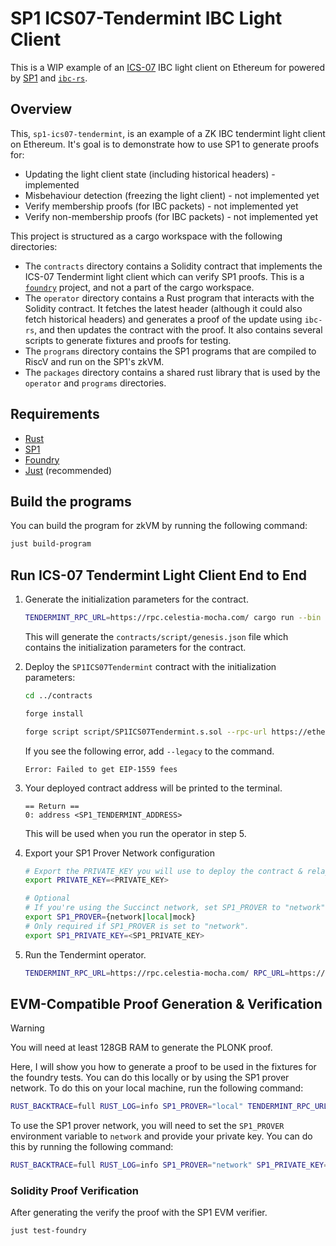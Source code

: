 # SP1 ICS07-Tendermint IBC Light Client

This is a WIP example of an [ICS-07](https://github.com/cosmos/ibc/tree/main/spec/client/ics-007-tendermint-client) IBC light client on Ethereum for powered by [SP1](https://github.com/succinctlabs/sp1) and [`ibc-rs`](https://github.com/cosmos/ibc-rs).

## Overview

This, `sp1-ics07-tendermint`, is an example of a ZK IBC tendermint light client on Ethereum. It's goal is to demonstrate how to use SP1 to generate proofs for:
- Updating the light client state (including historical headers) - implemented
- Misbehaviour detection (freezing the light client) - not implemented yet
- Verify membership proofs (for IBC packets) - not implemented yet
- Verify non-membership proofs (for IBC packets) - not implemented yet

This project is structured as a cargo workspace with the following directories:
* The `contracts` directory contains a Solidity contract that implements the ICS-07 Tendermint light client which can verify SP1 proofs. This is a [`foundry`](https://github.com/foundry-rs/foundry) project, and not a part of the cargo workspace.
* The `operator` directory contains a Rust program that interacts with the Solidity contract. It fetches the latest header (although it could also fetch historical headers) and generates a proof of the update using `ibc-rs`, and then updates the contract with the proof. It also contains several scripts to generate fixtures and proofs for testing.
* The `programs` directory contains the SP1 programs that are compiled to RiscV and run on the SP1's zkVM.
* The `packages` directory contains a shared rust library that is used by the `operator` and `programs` directories.

## Requirements

- [Rust](https://rustup.rs/)
- [SP1](https://succinctlabs.github.io/sp1/getting-started/install.html)
- [Foundry](https://book.getfoundry.sh/getting-started/installation)
- [Just](https://just.systems/man/en/) (recommended)

## Build the programs

You can build the program for zkVM by running the following command:

```sh
just build-program
```

## Run ICS-07 Tendermint Light Client End to End

1. Generate the initialization parameters for the contract.

    ```sh
    TENDERMINT_RPC_URL=https://rpc.celestia-mocha.com/ cargo run --bin genesis --release
    ```

    This will generate the `contracts/script/genesis.json` file which contains the initialization parameters for the contract.

2. Deploy the `SP1ICS07Tendermint` contract with the initialization parameters:

    ```sh
    cd ../contracts

    forge install

    forge script script/SP1ICS07Tendermint.s.sol --rpc-url https://ethereum-sepolia.publicnode.com/ --private-key <PRIVATE_KEY> --broadcast
    ```

    If you see the following error, add `--legacy` to the command.
    ```text
    Error: Failed to get EIP-1559 fees    
    ```

3. Your deployed contract address will be printed to the terminal.

    ```text
    == Return ==
    0: address <SP1_TENDERMINT_ADDRESS>
    ```

    This will be used when you run the operator in step 5.

4. Export your SP1 Prover Network configuration
    ```sh
    # Export the PRIVATE_KEY you will use to deploy the contract & relay proofs.
    export PRIVATE_KEY=<PRIVATE_KEY>

    # Optional
    # If you're using the Succinct network, set SP1_PROVER to "network". Otherwise, set it to "local" or "mock".
    export SP1_PROVER={network|local|mock}
    # Only required if SP1_PROVER is set to "network".
    export SP1_PRIVATE_KEY=<SP1_PRIVATE_KEY>
    ```

5. Run the Tendermint operator.
    ```sh
    TENDERMINT_RPC_URL=https://rpc.celestia-mocha.com/ RPC_URL=https://ethereum-sepolia.publicnode.com/ CONTRACT_ADDRESS=<CONTRACT-ADDRESS> RUST_LOG=info cargo run --bin operator --release
    ```

## EVM-Compatible Proof Generation & Verification

> [!WARNING]
> You will need at least 128GB RAM to generate the PLONK proof.

Here, I will show you how to generate a proof to be used in the fixtures for the foundry tests. You can do this locally or by using the SP1 prover network. To do this on your local machine, run the following command:

```sh
RUST_BACKTRACE=full RUST_LOG=info SP1_PROVER="local" TENDERMINT_RPC_URL="https://rpc.celestia-mocha.com/" cargo run --bin fixture --release -- --trusted-block 2110658 --target-block 2110668
```

To use the SP1 prover network, you will need to set the `SP1_PROVER` environment variable to `network` and provide your private key. You can do this by running the following command:

```sh
RUST_BACKTRACE=full RUST_LOG=info SP1_PROVER="network" SP1_PRIVATE_KEY="YOUR_PRIVATE_KEY" TENDERMINT_RPC_URL="https://rpc.celestia-mocha.com/" cargo run --bin fixture --release -- --trusted-block 2110658 --target-block 2110668
```

### Solidity Proof Verification

After generating the verify the proof with the SP1 EVM verifier.

```sh
just test-foundry
```

